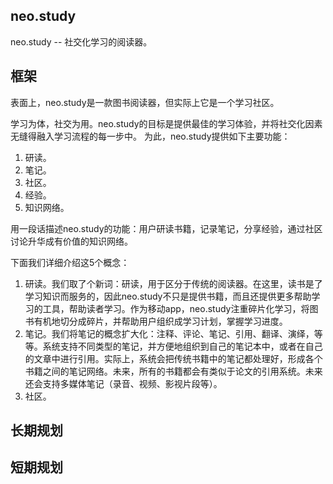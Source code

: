 ## neo.study

neo.study -- 社交化学习的阅读器。

## 框架

表面上，neo.study是一款图书阅读器，但实际上它是一个学习社区。

学习为体，社交为用。neo.study的目标是提供最佳的学习体验，并将社交化因素无缝得融入学习流程的每一步中。
为此，neo.study提供如下主要功能：

1. 研读。
2. 笔记。
3. 社区。
4. 经验。
5. 知识网络。

用一段话描述neo.study的功能：用户研读书籍，记录笔记，分享经验，通过社区讨论升华成有价值的知识网络。

下面我们详细介绍这5个概念：

1. 研读。我们取了个新词：研读，用于区分于传统的阅读器。在这里，读书是了学习知识而服务的，因此neo.study不只是提供书籍，而且还提供更多帮助学习的工具，帮助读者学习。作为移动app，neo.study注重碎片化学习，将图书有机地切分成碎片，并帮助用户组织成学习计划，掌握学习进度。
2. 笔记。我们将笔记的概念扩大化：注释、评论、笔记、引用、翻译、演绎，等等。系统支持不同类型的笔记，并方便地组织到自己的笔记本中，或者在自己的文章中进行引用。实际上，系统会把传统书籍中的笔记都处理好，形成各个书籍之间的笔记网络。未来，所有的书籍都会有类似于论文的引用系统。未来还会支持多媒体笔记（录音、视频、影视片段等）。
3. 社区。


## 长期规划

## 短期规划



